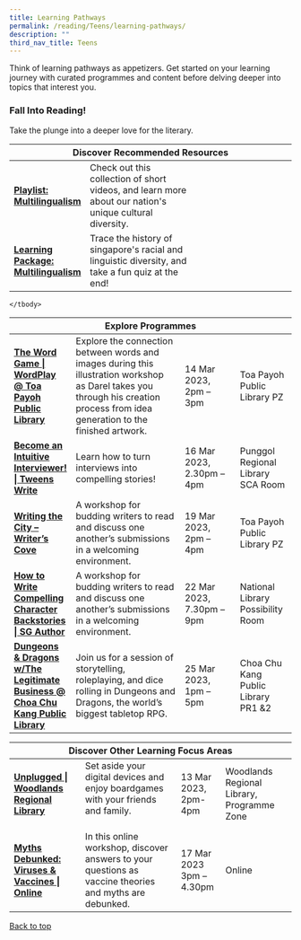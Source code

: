 ```yaml
---
title: Learning Pathways
permalink: /reading/Teens/learning-pathways/
description: ""
third_nav_title: Teens
---
```

Think of learning pathways as appetizers. Get started on your learning journey with curated programmes and content before delving deeper into topics that interest you.

<h3><b>Fall Into Reading!</b></h3>
Take the plunge into a deeper love for the literary.

<div class="horizontal-scroll margin--bottom--lg">
  <table class="generic-table">
    <thead>
      <tr>
        <th class="is-uppercase has-weight-normal" colspan="4">Discover Recommended Resources</th>
      </tr>
    </thead>
    <tbody>
      <tr>
        <td style="width: 20%;"><a target="_blank" href= "/reading/teens/content"><b>Playlist: Multilingualism</b></a></td>
        <td style="width: 40%;">Check out this collection of short videos, and learn more about our nation's unique cultural diversity.</td>
        <td></td>
        <td> </td>
    </tr>
			      <tr>
        <td style="width: 20%;"><a target="_blank" href= "/reading/teens/content"><b>Learning Package: Multilingualism</b></a></td>
        <td style="width: 40%;">Trace the history of singapore's racial and linguistic diversity, and take a fun quiz at the end! </td>
        <td style="width: 20%;"> </td>
        <td style="width: 20%;"> </td>
      </tr>
			
			
 </tbody>
  </table>
</div>

<div class="horizontal-scroll margin--bottom--lg">
  <table class="generic-table">
    <thead>
      <tr>
        <th class="is-uppercase has-weight-normal" colspan="4">Explore Programmes</th>
      </tr>
    </thead>
    <tbody>
				<tr>
<td><a target="_blank" href="https://www.eventbrite.sg/e/the-word-game-wordplay-toa-payoh-public-library-tickets-568947235497"><b>The Word Game | WordPlay @ Toa Payoh Public Library</b></a></td>
        <td>Explore the connection between words and images during this illustration workshop as Darel takes you through his creation process from idea generation to the finished artwork.
        </td><td>14 Mar 2023, <br>2pm – 3pm</td>
        <td>Toa Payoh Public Library PZ </td>
      </tr>
      <tr>
        <td style="width: 20%;"><a target="_blank" href="https://www.eventbrite.sg/e/become-an-intuitive-interviewer-tweens-write-tickets-550139721717"><b>Become an Intuitive Interviewer! | Tweens Write</b></a></td>
        <td style="width: 40%;">Learn how to turn interviews into compelling stories! </td>
        <td style="width: 20%;">16 Mar 2023,
<br>2.30pm – 4pm</td>
        <td style="width: 20%;">Punggol Regional Library SCA Room</td>
      </tr>
<tr>
<td><a target="_blank" href="https://www.eventbrite.sg/e/writing-the-city-writers-cove-tickets-557579203407"><b>Writing the City – Writer’s Cove
</b></a></td>
        <td> A workshop for budding writers to read and discuss one another’s submissions in a welcoming environment.
	</td><td>19 Mar 2023, <br>
2pm – 4pm
	</td>
        <td>Toa Payoh Public Library PZ</td>
      </tr>
			<tr>
<td><a target="_blank" href="https://www.eventbrite.sg/e/how\-to-write-compelling-character-backstories-sg-author-tickets-530268175387"><b>How to Write Compelling Character Backstories | SG Author
</b></a></td>
        <td> A workshop for budding writers to read and discuss one another’s submissions in a welcoming environment.
	</td><td>22 Mar 2023, <br>
7.30pm – 9pm
	</td>
        <td>National Library Possibility Room</td>
      </tr>
<tr>
<td><a target="_blank" href="https://www.eventbrite.sg/e/dungeons-dragons-wthe-legitimate-business-choa-chu-kang-public-library-tickets-550155900107"><b>Dungeons & Dragons w/The Legitimate Business @ Choa Chu Kang Public Library</b></a></td>
        <td> Join us for a session of storytelling, roleplaying, and dice rolling in Dungeons and Dragons, the world’s biggest tabletop RPG.</td>
	<td>25 Mar 2023, <br>1pm – 5pm</td>
        <td>Choa Chu Kang Public Library PR1 &2</td>
      </tr>

    </tbody>
  </table>
</div>

<div class="horizontal-scroll margin--bottom--lg">
  <table class="generic-table">
    <thead>
      <tr>
        <th class="is-uppercase has-weight-normal" colspan="4">Discover Other Learning Focus Areas</th>
      </tr>
    </thead>
    <tbody>
<tr>
<td><a target="_blank" href="https://www.eventbrite.sg/e/unplugged-woodlands-regional-library-tickets-550217193437" ><b>Unplugged | Woodlands Regional Library</b></a></td>
	<td>Set aside your digital devices and enjoy boardgames with your friends and family.<br><br>
        </td><td>13 Mar 2023, <br>
2pm-4pm</td>
        <td>Woodlands Regional Library, Programme Zone</td>
      </tr>
<tr>
        <td><a target="_blank" href="https://www.eventbrite.sg/e/myths-debunked-viruses-vaccines-online-tickets-550169540907"><b>Myths Debunked: Viruses & Vaccines | Online
</b></a></td>
        <td>In this online workshop, discover answers to your questions as vaccine theories and myths are debunked. </td>
        <td>
			 17 Mar 2023 <br>3pm – 4.30pm</td>
        <td>Online</td>
      </tr>
    </tbody>
  </table>
</div>
<p class="has-text-right margin--top--xl"><a href="#main-content">Back to top</a></p>